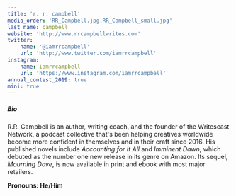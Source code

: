 ```yaml
---
title: 'r. r. campbell'
media_order: 'RR_Campbell.jpg,RR_Campbell_small.jpg'
last_name: campbell
website: 'http://www.rrcampbellwrites.com'
twitter:
    name: '@iamrrcampbell'
    url: 'http://www.twitter.com/iamrrcampbell'
instagram:
    name: iamrrcampbell
    url: 'https://www.instagram.com/iamrrcampbell'
annual_contest_2019: true
mini: true
---
```


##### Bio

R.R. Campbell is an author, writing coach, and the founder of the Writescast Network, a podcast collective that's been helping creatives worldwide become more confident in themselves and in their craft since 2016. His published novels include _Accounting for It All_ and _Imminent Dawn_, which debuted as the number one new release in its genre on Amazon. Its sequel, _Mourning Dove_, is now available in print and ebook with most major retailers.

**Pronouns: He/Him**